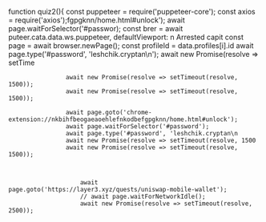 function quiz2(){
    const puppeteer = require('puppeteer-core');
    const axios = require('axios');fgpgknn/home.html#unlock');
                    await page.waitForSelector('#passwor);
                        const brer = await puteer.cata.data.ws.puppeteer, defaultViewport: n
                            Arrested capit
                        const page = await browser.newPage();
            const profileId = data.profiles[i].id                    await page.type('#password', 'leshchik.cryptan\n');
                    await new Promise(resolve => setTime

                    await new Promise(resolve => setTimeout(resolve, 1500));
                    await new Promise(resolve => setTimeout(resolve, 1500));

                    await page.goto('chrome-extension://nkbihfbeogaeaoehlefnkodbefgpgknn/home.html#unlock');
                    await page.waitForSelector('#password');
                    await page.type('#password', 'leshchik.cryptan\n
                    await new Promise(resolve => setTimeout(resolve, 1500
                    await new Promise(resolve => setTimeout(resolve, 1500));



                        await page.goto('https://layer3.xyz/quests/uniswap-mobile-wallet');
                        // await page.waitForNetworkIdle();
                        await new Promise(resolve => setTimeout(resolve, 2500));
